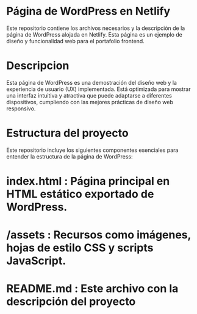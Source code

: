 # Página de WordPress en Netlify
Este repositorio contiene los archivos necesarios y la descripción de la página de WordPress alojada en Netlify. Esta página es un ejemplo de diseño y funcionalidad web para el portafolio frontend.

# Descripcion
Esta página de WordPress es una demostración del diseño web y la experiencia de usuario (UX) implementada. Está optimizada para mostrar una interfaz intuitiva y atractiva que puede adaptarse a diferentes dispositivos, cumpliendo con las mejores prácticas de diseño web responsivo.

# Estructura del proyecto
Este repositorio incluye los siguientes componentes esenciales para entender la estructura de la página de WordPress:
# index.html : Página principal en HTML estático exportado de WordPress.
# /assets : Recursos como imágenes, hojas de estilo CSS y scripts JavaScript.
# README.md : Este archivo con la descripción del proyecto

